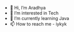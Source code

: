 - 👋 Hi, I’m Aradhya
- 👀 I’m interested in Tech
- 🌱 I’m currently learning Java
- 📫 How to reach me - iykyk

<!---
vigilS69/vigilS69 is a ✨ special ✨ repository because its `README.md` (this file) appears on your GitHub profile.
You can click the Preview link to take a look at your changes.
--->
